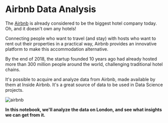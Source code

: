 # Airbnb Data Analysis

The [Airbnb](https://www.airbnb.com.br/) is already considered to be the biggest hotel company today. Oh, and it doesn't own any hotels!

Connecting people who want to travel (and stay) with hosts who want to rent out their properties in a practical way, Airbnb provides an innovative platform to make this accommodation alternative.

By the end of 2018, the startup founded 10 years ago had already hosted more than 300 million people around the world, challenging traditional hotel chains.

It's possible to acquire and analyze data from Airbnb, made available by them at Inside Airbnb. It's a great source of data to be used in Data Science projects.

![airbnb](https://www.area360.com.au/wp-content/uploads/2017/09/airbnb-logo.jpg)

**In this notebook, we'll analyze the data on London, and see what insights we can get from it.**

